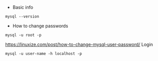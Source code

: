 * Basic info
```
mysql --version
```

* How to change passwords
```
mysql -u root -p
```
https://linuxize.com/post/how-to-change-mysql-user-password/
Login
```
mysql -u user-name -h localhost -p
```

